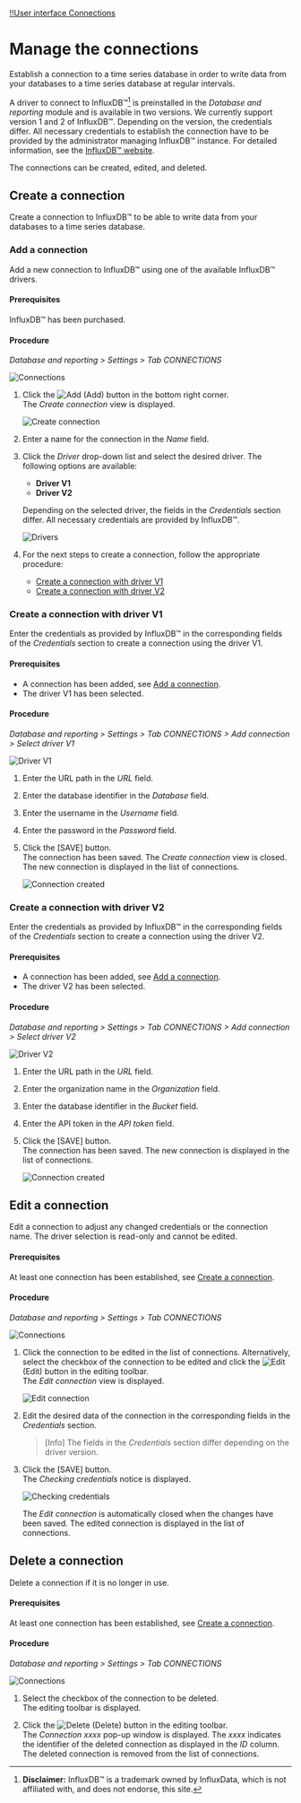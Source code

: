 [!!User interface Connections](../UserInterface/03a_Connections.md)

# Manage the connections

Establish a connection to a time series database in order to write data from your databases to a time series database at regular intervals.

A driver to connect to InfluxDB&trade;[^1] is preinstalled in the *Database and reporting* module and is available in two versions. We currently support version 1 and 2 of InfluxDB&trade;. Depending on the version, the credentials differ. All necessary credentials to establish the connection have to be provided by the administrator managing InfluxDB&trade; instance. For detailed information, see the [InfluxDB&trade; website](https://influxdata.com).

The connections can be created, edited, and deleted.



## Create a connection

Create a connection to InfluxDB&trade; to be able to write data from your databases to a time series database. 


### Add a connection

Add a new connection to InfluxDB&trade; using one of the available InfluxDB&trade; drivers.

#### Prerequisites

InfluxDB&trade; has been purchased.

#### Procedure

*Database and reporting > Settings > Tab CONNECTIONS*

![Connections](../../Assets/Screenshots/DatabaseAndReporting/Settings/Connections/NoConnections.png "[Connections]")

1. Click the ![Add](../../Assets/Icons/Plus01.png "[Add]") (Add) button in the bottom right corner.    
    The *Create connection* view is displayed.

    ![Create connection](../../Assets/Screenshots/DatabaseAndReporting/Settings/Connections/CreateConnection.png "[Create connection]")

2. Enter a name for the connection in the *Name* field.

3. Click the *Driver* drop-down list and select the desired driver. The following options are available:

    - **Driver V1**  
    - **Driver V2**  

    Depending on the selected driver, the fields in the *Credentials* section differ. All necessary credentials are provided by InfluxDB&trade;.
   
    ![Drivers](../../Assets/Screenshots/DatabaseAndReporting/Settings/Connections/CreateConnectionInfluxDBDriverV1und2.png "[Drivers]")

4. For the next steps to create a connection, follow the appropriate procedure:

    - [Create a connection with driver V1](#create-a-connection-with-driver-v1)
    - [Create a connection with driver V2](#create-a-connection-with-driver-v2) 


### Create a connection with driver V1

Enter the credentials as provided by InfluxDB&trade; in the corresponding fields of the *Credentials* section to create a connection using the driver V1.

#### Prerequisites

- A connection has been added, see [Add a connection](#add-a-connection).
- The driver V1 has been selected. 

#### Procedure

*Database and reporting > Settings > Tab CONNECTIONS > Add connection > Select driver V1*

![Driver V1](../../Assets/Screenshots/DatabaseAndReporting/Settings/Connections/CreateConnectionInfluxDBDriverV1.png "[Driver V1]")

1. Enter the URL path in the *URL* field.

2. Enter the database identifier in the *Database* field.

3. Enter the username in the *Username* field.

4. Enter the password in the *Password* field. 

5. Click the [SAVE] button.  
    The connection has been saved. The *Create connection* view is closed. The new connection is displayed in the list of connections.

    ![Connection created](../../Assets/Screenshots/DatabaseAndReporting/Settings/Connections/ConnectionsV1.png "[Connection created]")


### Create a connection with driver V2

Enter the credentials as provided by InfluxDB&trade; in the corresponding fields of the *Credentials* section to create a connection using the driver V2.

#### Prerequisites

- A connection has been added, see [Add a connection](#add-a-connection).
- The driver V2 has been selected. 

#### Procedure

*Database and reporting > Settings > Tab CONNECTIONS > Add connection > Select driver V2*

![Driver V2](../../Assets/Screenshots/DatabaseAndReporting/Settings/Connections/CreateConnectionInfluxDBDriverV2.png "[Driver V2]")

1. Enter the URL path in the *URL* field.

2. Enter the organization name in the *Organization* field.

3. Enter the database identifier in the *Bucket* field.

4. Enter the API token in the *API token* field.

5. Click the [SAVE] button.  
    The connection has been saved. The new connection is displayed in the list of connections.

    ![Connection created](../../Assets/Screenshots/DatabaseAndReporting/Settings/Connections/ConnectionsV2.png "[Connection created]")


## Edit a connection

Edit a connection to adjust any changed credentials or the connection name. The driver selection is read-only and cannot be edited.

#### Prerequisites

At least one connection has been established, see [Create a connection](#create-a-connection).

#### Procedure

*Database and reporting > Settings > Tab CONNECTIONS*

![Connections](../../Assets/Screenshots/DatabaseAndReporting/Settings/Connections/ConnectionsV2.png "[Connections]")

1. Click the connection to be edited in the list of connections. Alternatively, select the checkbox of the connection to be edited and click the ![Edit](../../Assets/Icons/Edit01.png) (Edit) button in the editing toolbar.  
    The *Edit connection* view is displayed.
    
    ![Edit connection](../../Assets/Screenshots/DatabaseAndReporting/Settings/Connections/EditConnectionV2.png "[Edit connection]")

2.  Edit the desired data of the connection in the corresponding fields in the *Credentials* section. 

    > [Info] The fields in the *Credentials* section differ depending on the driver version.

3. Click the [SAVE] button.  
    The *Checking credentials* notice is displayed.

    ![Checking credentials](../../Assets/Screenshots/DatabaseAndReporting/Settings/Connections/CheckingCredentials.png "[Checking credentials]")

    The *Edit connection* is automatically closed when the changes have been saved. The edited connection is displayed in the list of connections.



## Delete a connection

Delete a connection if it is no longer in use.

#### Prerequisites

At least one connection has been established, see [Create a connection](#create-a-connection).

#### Procedure

*Database and reporting > Settings > Tab CONNECTIONS*

![Connections](../../Assets/Screenshots/DatabaseAndReporting/Settings/Connections/ConnectionsV2.png "[Connections]")

1. Select the checkbox of the connection to be deleted.   
    The editing toolbar is displayed.

2. Click the ![Delete](../../Assets/Icons/Trash03.png) (Delete) button in the editing toolbar.  
    The *Connection xxxx* pop-up window is displayed. The *xxxx* indicates the identifier of the deleted connection as displayed in the *ID* column. The deleted connection is removed from the list of connections.

    
[comment]: <> (Julian: Bitte Screenshot einbauen, ziehen und zukommen lassen.)



[^1]: **Disclaimer:** InfluxDB&trade; is a trademark owned by InfluxData, which is not affiliated with, and does not endorse, this site.  